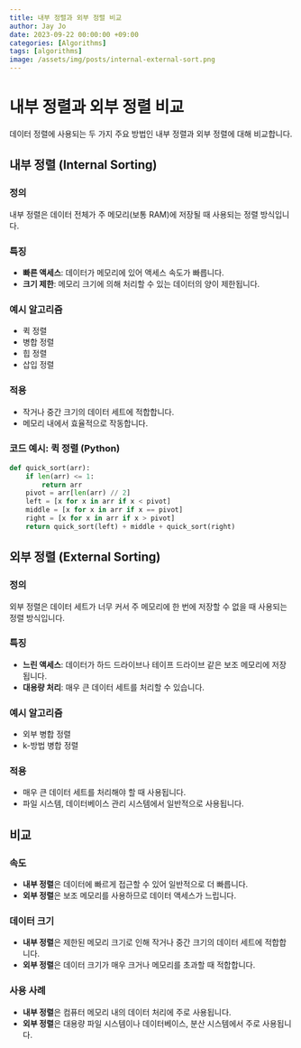 ```yaml
---
title: 내부 정렬과 외부 정렬 비교
author: Jay Jo
date: 2023-09-22 00:00:00 +09:00
categories: [Algorithms]
tags: [algorithms]
image: /assets/img/posts/internal-external-sort.png
---
```


# 내부 정렬과 외부 정렬 비교

데이터 정렬에 사용되는 두 가지 주요 방법인 내부 정렬과 외부 정렬에 대해 비교합니다.

## 내부 정렬 (Internal Sorting)

### 정의
내부 정렬은 데이터 전체가 주 메모리(보통 RAM)에 저장될 때 사용되는 정렬 방식입니다.

### 특징
- **빠른 액세스**: 데이터가 메모리에 있어 액세스 속도가 빠릅니다.
- **크기 제한**: 메모리 크기에 의해 처리할 수 있는 데이터의 양이 제한됩니다.

### 예시 알고리즘
- 퀵 정렬
- 병합 정렬
- 힙 정렬
- 삽입 정렬

### 적용
- 작거나 중간 크기의 데이터 세트에 적합합니다.
- 메모리 내에서 효율적으로 작동합니다.

### 코드 예시: 퀵 정렬 (Python)
```python
def quick_sort(arr):
    if len(arr) <= 1:
        return arr
    pivot = arr[len(arr) // 2]
    left = [x for x in arr if x < pivot]
    middle = [x for x in arr if x == pivot]
    right = [x for x in arr if x > pivot]
    return quick_sort(left) + middle + quick_sort(right)
```

## 외부 정렬 (External Sorting)

### 정의
외부 정렬은 데이터 세트가 너무 커서 주 메모리에 한 번에 저장할 수 없을 때 사용되는 정렬 방식입니다.

### 특징
- **느린 액세스**: 데이터가 하드 드라이브나 테이프 드라이브 같은 보조 메모리에 저장됩니다.
- **대용량 처리**: 매우 큰 데이터 세트를 처리할 수 있습니다.

### 예시 알고리즘
- 외부 병합 정렬
- k-방법 병합 정렬

### 적용
- 매우 큰 데이터 세트를 처리해야 할 때 사용됩니다.
- 파일 시스템, 데이터베이스 관리 시스템에서 일반적으로 사용됩니다.

## 비교

### 속도
- **내부 정렬**은 데이터에 빠르게 접근할 수 있어 일반적으로 더 빠릅니다.
- **외부 정렬**은 보조 메모리를 사용하므로 데이터 액세스가 느립니다.

### 데이터 크기
- **내부 정렬**은 제한된 메모리 크기로 인해 작거나 중간 크기의 데이터 세트에 적합합니다.
- **외부 정렬**은 데이터 크기가 매우 크거나 메모리를 초과할 때 적합합니다.

### 사용 사례
- **내부 정렬**은 컴퓨터 메모리 내의 데이터 처리에 주로 사용됩니다.
- **외부 정렬**은 대용량 파일 시스템이나 데이터베이스, 분산 시스템에서 주로 사용됩니다.
